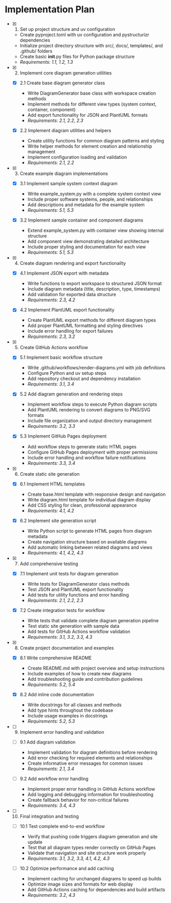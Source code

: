 # Implementation Plan

- [x] 1. Set up project structure and uv configuration
  - Create pyproject.toml with uv configuration and pystructurizr dependencies
  - Initialize project directory structure with src/, docs/, templates/, and .github/ folders
  - Create basic __init__.py files for Python package structure
  - _Requirements: 1.1, 1.2, 1.3_

- [x] 2. Implement core diagram generation utilities
  - [x] 2.1 Create base diagram generator class
    - Write DiagramGenerator base class with workspace creation methods
    - Implement methods for different view types (system context, container, component)
    - Add export functionality for JSON and PlantUML formats
    - _Requirements: 2.1, 2.2, 2.3_

  - [x] 2.2 Implement diagram utilities and helpers
    - Create utility functions for common diagram patterns and styling
    - Write helper methods for element creation and relationship management
    - Implement configuration loading and validation
    - _Requirements: 2.1, 2.2_

- [x] 3. Create example diagram implementations
  - [x] 3.1 Implement sample system context diagram
    - Write example_system.py with a complete system context view
    - Include proper software systems, people, and relationships
    - Add descriptions and metadata for the example system
    - _Requirements: 5.1, 5.3_

  - [x] 3.2 Implement sample container and component diagrams
    - Extend example_system.py with container view showing internal structure
    - Add component view demonstrating detailed architecture
    - Include proper styling and documentation for each view
    - _Requirements: 5.1, 5.3_

- [x] 4. Create diagram rendering and export functionality
  - [x] 4.1 Implement JSON export with metadata
    - Write functions to export workspace to structured JSON format
    - Include diagram metadata (title, description, type, timestamps)
    - Add validation for exported data structure
    - _Requirements: 2.3, 4.2_

  - [x] 4.2 Implement PlantUML export functionality
    - Create PlantUML export methods for different diagram types
    - Add proper PlantUML formatting and styling directives
    - Include error handling for export failures
    - _Requirements: 2.3, 3.2_

- [x] 5. Create GitHub Actions workflow
  - [x] 5.1 Implement basic workflow structure
    - Write .github/workflows/render-diagrams.yml with job definitions
    - Configure Python and uv setup steps
    - Add repository checkout and dependency installation
    - _Requirements: 3.1, 3.4_

  - [x] 5.2 Add diagram generation and rendering steps
    - Implement workflow steps to execute Python diagram scripts
    - Add PlantUML rendering to convert diagrams to PNG/SVG formats
    - Include file organization and output directory management
    - _Requirements: 3.2, 3.3_

  - [x] 5.3 Implement GitHub Pages deployment
    - Add workflow steps to generate static HTML pages
    - Configure GitHub Pages deployment with proper permissions
    - Include error handling and workflow failure notifications
    - _Requirements: 3.3, 3.4_

- [x] 6. Create static site generation
  - [x] 6.1 Implement HTML templates
    - Create base.html template with responsive design and navigation
    - Write diagram.html template for individual diagram display
    - Add CSS styling for clean, professional appearance
    - _Requirements: 4.1, 4.2_

  - [x] 6.2 Implement site generation script
    - Write Python script to generate HTML pages from diagram metadata
    - Create navigation structure based on available diagrams
    - Add automatic linking between related diagrams and views
    - _Requirements: 4.1, 4.2, 4.3_

- [x] 7. Add comprehensive testing
  - [x] 7.1 Implement unit tests for diagram generation
    - Write tests for DiagramGenerator class methods
    - Test JSON and PlantUML export functionality
    - Add tests for utility functions and error handling
    - _Requirements: 2.1, 2.2, 2.3_

  - [x] 7.2 Create integration tests for workflow
    - Write tests that validate complete diagram generation pipeline
    - Test static site generation with sample data
    - Add tests for GitHub Actions workflow validation
    - _Requirements: 3.1, 3.2, 3.3, 4.3_

- [x] 8. Create project documentation and examples
  - [x] 8.1 Write comprehensive README
    - Create README.md with project overview and setup instructions
    - Include examples of how to create new diagrams
    - Add troubleshooting guide and contribution guidelines
    - _Requirements: 5.2, 5.4_

  - [x] 8.2 Add inline code documentation
    - Write docstrings for all classes and methods
    - Add type hints throughout the codebase
    - Include usage examples in docstrings
    - _Requirements: 5.2, 5.3_

- [ ] 9. Implement error handling and validation
  - [ ] 9.1 Add diagram validation
    - Implement validation for diagram definitions before rendering
    - Add error checking for required elements and relationships
    - Create informative error messages for common issues
    - _Requirements: 2.1, 3.4_

  - [ ] 9.2 Add workflow error handling
    - Implement proper error handling in GitHub Actions workflow
    - Add logging and debugging information for troubleshooting
    - Create fallback behavior for non-critical failures
    - _Requirements: 3.4, 4.3_

- [ ] 10. Final integration and testing
  - [ ] 10.1 Test complete end-to-end workflow
    - Verify that pushing code triggers diagram generation and site update
    - Test that all diagram types render correctly on GitHub Pages
    - Validate that navigation and site structure work properly
    - _Requirements: 3.1, 3.2, 3.3, 4.1, 4.2, 4.3_

  - [ ] 10.2 Optimize performance and add caching
    - Implement caching for unchanged diagrams to speed up builds
    - Optimize image sizes and formats for web display
    - Add GitHub Actions caching for dependencies and build artifacts
    - _Requirements: 3.2, 4.3_